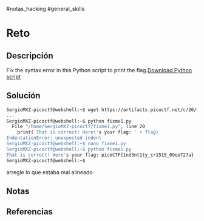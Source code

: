 #notas_hacking #general_skills
# Reto
## Descripción
Fix the syntax error in this Python script to print the flag.[Download Python script](https://artifacts.picoctf.net/c/26/fixme1.py)
## Solución
```bash
SergioMXZ-picoctf@webshell:~$ wget https://artifacts.picoctf.net/c/26/fixme1.py
...
SergioMXZ-picoctf@webshell:~$ python fixme1.py 
  File "/home/SergioMXZ-picoctf/fixme1.py", line 20
    print('That is correct! Here\'s your flag: ' + flag)
IndentationError: unexpected indent
SergioMXZ-picoctf@webshell:~$ nano fixme1.py 
SergioMXZ-picoctf@webshell:~$ python fixme1.py 
That is correct! Here's your flag: picoCTF{1nd3nt1ty_cr1515_09ee727a}
SergioMXZ-picoctf@webshell:~$ 

```
arregle lo que estaba mal alineado 
## Notas
## Referencias
